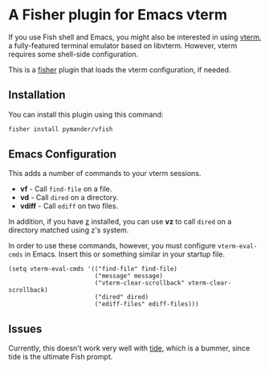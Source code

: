 # A Fisher plugin for Emacs vterm

If you use Fish shell and Emacs, you might also be interested in using
[vterm](https://github.com/akermu/emacs-libvterm), a fully-featured
terminal emulator based on libvterm. However, vterm requires some
shell-side configuration.

This is a [fisher](https://github.com/jorgebucaran/fisher) plugin that
loads the vterm configuration, if needed.

## Installation

You can install this plugin using this command:

```sh
fisher install pymander/vfish
```

## Emacs Configuration

This adds a number of commands to your vterm sessions.

- **vf** - Call `find-file` on a file.
- **vd** - Call `dired` on a directory.
- **vdiff** - Call `ediff` on two files.

In addition, if you have [z](https://github.com/jethrokuan/z)
installed, you can use **vz** to call `dired` on a directory matched
using z's system.

In order to use these commands, however, you must configure
`vterm-eval-cmds` in Emacs. Insert this or something similar in your
startup file.

```elisp
(setq vterm-eval-cmds '(("find-file" find-file)
                        ("message" message)
                        ("vterm-clear-scrollback" vterm-clear-scrollback)
                        ("dired" dired)
                        ("ediff-files" ediff-files)))
```

## Issues

Currently, this doesn't work very well with
[tide](https://github.com/ilancosman/tide), which is a bummer, since
tide is the ultimate Fish prompt.
